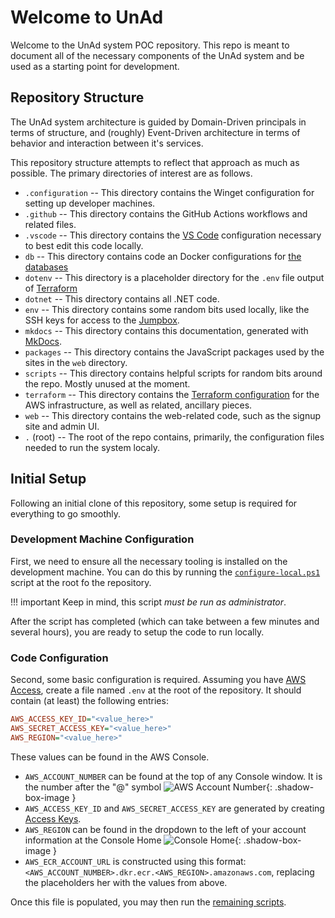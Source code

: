 # Welcome to UnAd

Welcome to the UnAd system POC repository.  This repo is meant to document all of the necessary components of the UnAd system and be used as a starting point for development.

## Repository Structure

The UnAd system architecture is guided by Domain-Driven principals in terms of structure, and (roughly) Event-Driven architecture in terms of behavior and interaction between it's services.

This repository structure attempts to reflect that approach as much as possible.  The primary directories of interest are as follows.

- `.configuration` -- This directory contains the Winget configuration for setting up developer machines.
- `.github` -- This directory contains the GitHub Actions workflows and related files.
- `.vscode` -- This directory contains the [VS Code](https://code.visualstudio.com/) configuration necessary to best edit this code locally.
- `db` -- This directory contains code an Docker configurations for [the databases](/data)
- `dotenv` -- This directory is a placeholder directory for the `.env` file output of [Terraform](/terraform)
- `dotnet` -- This directory contains all .NET code.
- `env` -- This directory contains some random bits used locally, like the SSH keys for access to the [Jumpbox](/aws/ec2).
- `mkdocs` -- This directory contains this documentation, generated with [MkDocs](https://www.mkdocs.org/).
- `packages` -- This directory contains the JavaScript packages used by the sites in the `web` directory.
- `scripts` -- This directory contains helpful scripts for random bits around the repo.  Mostly unused at the moment.
- `terraform` -- This directory contains the [Terraform configuration](/terraform) for the AWS infrastructure, as well as related, ancillary pieces.
- `web` -- This directory contains the web-related code, such as the signup site and admin UI.
- `.` (root) -- The root of the repo contains, primarily, the configuration files needed to run the system localy.

## Initial Setup

Following an initial clone of this repository, some setup is required for everything to go smoothly.

### Development Machine Configuration

First, we need to ensure all the necessary tooling is installed on the development machine.  You can do this by running the [`configure-local.ps1`](/scripts#configure-local) script at the root fo the repository.

!!! important
    Keep in mind, this script *must be run as administrator*.

After the script has completed (which can take between a few minutes and several hours), you are ready to setup the code to run locally.

### Code Configuration

Second, some basic configuration is required. Assuming you have [AWS Access](aws-access), create a file named `.env` at the root of the repository.  It should contain (at least) the following entries:

```ini
AWS_ACCESS_KEY_ID="<value_here>"
AWS_SECRET_ACCESS_KEY="<value_here>"
AWS_REGION="<value_here>"

```

These values can be found in the AWS Console.

- `AWS_ACCOUNT_NUMBER` can be found at the top of any Console window.  It is the number after the "@" symbol ![AWS Account Number](img/aws-account-number.png){: .shadow-box-image }
- `AWS_ACCESS_KEY_ID` and `AWS_SECRET_ACCESS_KEY` are generated by creating [Access Keys](https://docs.aws.amazon.com/powershell/latest/userguide/pstools-appendix-sign-up.html).
- `AWS_REGION` can be found in the dropdown to the left of your account information at the Console Home ![Console Home](img/aws-region.png){: .shadow-box-image }
- `AWS_ECR_ACCOUNT_URL` is constructed using this format: `<AWS_ACCOUNT_NUMBER>.dkr.ecr.<AWS_REGION>.amazonaws.com`, replacing the placeholders her with the values from above.

Once this file is populated, you may then run the [remaining scripts](/scripts#init).
